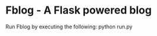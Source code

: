 Fblog - A Flask powered blog
============================

Run Fblog by executing the following:
    python run.py
